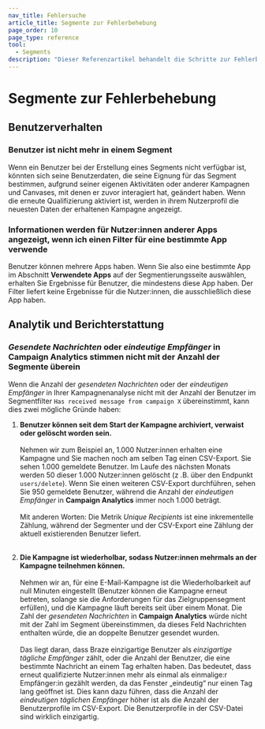 ```yaml
---
nav_title: Fehlersuche
article_title: Segmente zur Fehlerbehebung
page_order: 10
page_type: reference
tool: 
  - Segments
description: "Dieser Referenzartikel behandelt die Schritte zur Fehlerbehebung und die Überlegungen, die Sie bei der Verwendung von Segmenten beachten müssen."
---
```


# Segmente zur Fehlerbehebung

## Benutzerverhalten

### Benutzer ist nicht mehr in einem Segment

Wenn ein Benutzer bei der Erstellung eines Segments nicht verfügbar ist, könnten sich seine Benutzerdaten, die seine Eignung für das Segment bestimmen, aufgrund seiner eigenen Aktivitäten oder anderer Kampagnen und Canvases, mit denen er zuvor interagiert hat, geändert haben. Wenn die erneute Qualifizierung aktiviert ist, werden in ihrem Nutzerprofil die neuesten Daten der erhaltenen Kampagne angezeigt.

### Informationen werden für Nutzer:innen anderer Apps angezeigt, wenn ich einen Filter für eine bestimmte App verwende

Benutzer können mehrere Apps haben. Wenn Sie also eine bestimmte App im Abschnitt **Verwendete Apps** auf der Segmentierungsseite auswählen, erhalten Sie Ergebnisse für Benutzer, die mindestens diese App haben. Der Filter liefert keine Ergebnisse für die Nutzer:innen, die ausschließlich diese App haben.

## Analytik und Berichterstattung

### *Gesendete Nachrichten* oder *eindeutige Empfänger* in Campaign Analytics stimmen nicht mit der Anzahl der Segmente überein 

Wenn die Anzahl der *gesendeten Nachrichten* oder der *eindeutigen Empfänger* in Ihrer Kampagnenanalyse nicht mit der Anzahl der Benutzer im Segmentfilter `Has received message from campaign X` übereinstimmt, kann dies zwei mögliche Gründe haben:

1. **Benutzer können seit dem Start der Kampagne archiviert, verwaist oder gelöscht worden sein.**<br><br>Nehmen wir zum Beispiel an, 1.000 Nutzer:innen erhalten eine Kampagne und Sie machen noch am selben Tag einen CSV-Export. Sie sehen 1.000 gemeldete Benutzer. Im Laufe des nächsten Monats werden 50 dieser 1.000 Nutzer:innen gelöscht (z .B. über den Endpunkt `users/delete`). Wenn Sie einen weiteren CSV-Export durchführen, sehen Sie 950 gemeldete Benutzer, während die Anzahl der *eindeutigen Empfänger* in **Campaign Analytics** immer noch 1.000 beträgt.<br><br>Mit anderen Worten: Die Metrik *Unique Recipients* ist eine inkrementelle Zählung, während der Segmenter und der CSV-Export eine Zählung der aktuell existierenden Benutzer liefert.<br><br>

2. **Die Kampagne ist wiederholbar, sodass Nutzer:innen mehrmals an der Kampagne teilnehmen können.**<br><br>Nehmen wir an, für eine E-Mail-Kampagne ist die Wiederholbarkeit auf null Minuten eingestellt (Benutzer können die Kampagne erneut betreten, solange sie die Anforderungen für das Zielgruppensegment erfüllen), und die Kampagne läuft bereits seit über einem Monat. Die Zahl der *gesendeten Nachrichten* in **Campaign Analytics** würde nicht mit der Zahl im Segment übereinstimmen, da dieses Feld Nachrichten enthalten würde, die an doppelte Benutzer gesendet wurden.<br><br>Das liegt daran, dass Braze einzigartige Benutzer als *einzigartige tägliche Empfänger* zählt, oder die Anzahl der Benutzer, die eine bestimmte Nachricht an einem Tag erhalten haben. Das bedeutet, dass erneut qualifizierte Nutzer:innen mehr als einmal als einmalige:r Empfänger:in gezählt werden, da das Fenster „eindeutig“ nur einen Tag lang geöffnet ist. Dies kann dazu führen, dass die Anzahl der *eindeutigen täglichen Empfänger* höher ist als die Anzahl der Benutzerprofile im CSV-Export. Die Benutzerprofile in der CSV-Datei sind wirklich einzigartig.